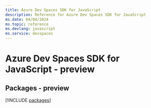 ```yaml
---
title: Azure Dev Spaces SDK for JavaScript
description: Reference for Azure Dev Spaces SDK for JavaScript
ms.date: 04/04/2024
ms.topic: reference
ms.devlang: javascript
ms.service: devspaces
---
```

# Azure Dev Spaces SDK for JavaScript - preview
## Packages - preview
[!INCLUDE [packages](dev-spaces-index.md)]
